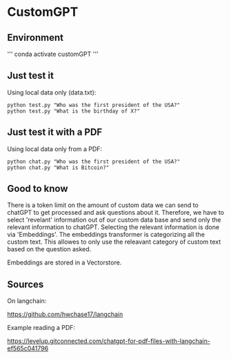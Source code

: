 # CustomGPT

## Environment 

'''
conda activate customGPT
'''

## Just test it

Using local data only (data.txt):

```
python test.py "Who was the first president of the USA?"
python test.py "What is the birthday of X?"
```

## Just test it with a PDF

Using local data only from a PDF:

```
python chat.py "Who was the first president of the USA?"
python chat.py "What is Bitcoin?"
```

## Good to know

There is a token limit on the amount of custom data we can send to chatGPT to get processed and ask questions about it. Therefore, we have to select 'revelant' information out of our custom data base and send only the relevant information to chatGPT. Selecting the relevant information is done via 'Embeddings'. The embeddings transformer is categorizing all the custom text. This allowes to only use the releavant category of custom text based on the question asked.

Embeddings are stored in a Vectorstore.

## Sources

On langchain:

https://github.com/hwchase17/langchain

Example reading a PDF:

https://levelup.gitconnected.com/chatgpt-for-pdf-files-with-langchain-ef565c041796